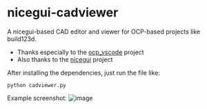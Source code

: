 # nicegui-cadviewer
A nicegui-based CAD editor and viewer for OCP-based projects like build123d.

* Thanks especially to the [ocp_vscode](https://github.com/bernhard-42/vscode-ocp-cad-viewer) project
* Also thanks to the [nicegui](https://github.com/zauberzeug/nicegui) project

After installing the dependencies, just run the file like:
```
python cadviewer.py
```

Example screenshot:
![image](https://github.com/user-attachments/assets/9f03598b-0f60-462a-a2b0-d9211ab0911d)
